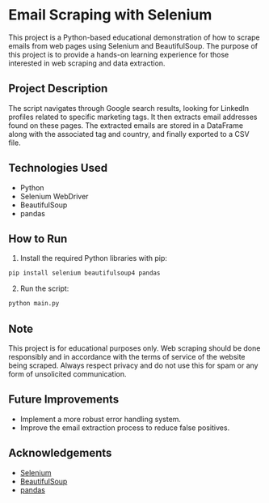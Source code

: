 # Email Scraping with Selenium

This project is a Python-based educational demonstration of how to scrape emails from web pages using Selenium and BeautifulSoup. The purpose of this project is to provide a hands-on learning experience for those interested in web scraping and data extraction.

## Project Description

The script navigates through Google search results, looking for LinkedIn profiles related to specific marketing tags. It then extracts email addresses found on these pages. The extracted emails are stored in a DataFrame along with the associated tag and country, and finally exported to a CSV file.

## Technologies Used

- Python
- Selenium WebDriver
- BeautifulSoup
- pandas

## How to Run

1. Install the required Python libraries with pip:

```bash
pip install selenium beautifulsoup4 pandas
```

2. Run the script:

```bash
python main.py
```

## Note

This project is for educational purposes only. Web scraping should be done responsibly and in accordance with the terms of service of the website being scraped. Always respect privacy and do not use this for spam or any form of unsolicited communication.

## Future Improvements

- Implement a more robust error handling system.
- Improve the email extraction process to reduce false positives.


## Acknowledgements

- [Selenium](https://www.selenium.dev/)
- [BeautifulSoup](https://www.crummy.com/software/BeautifulSoup/bs4/doc/)
- [pandas](https://pandas.pydata.org/)